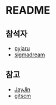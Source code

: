 ﻿# README
## 참석자
* [pyjaru](http://blog.pyjar.net)
* [sigmadream](http://sigmadream.github.io)
## 참고
* [JayJin](https://milooy.wordpress.com/2017/06/21/working-together-with-github-tutorial/)
* [gitscm](https://git-scm.com/)
